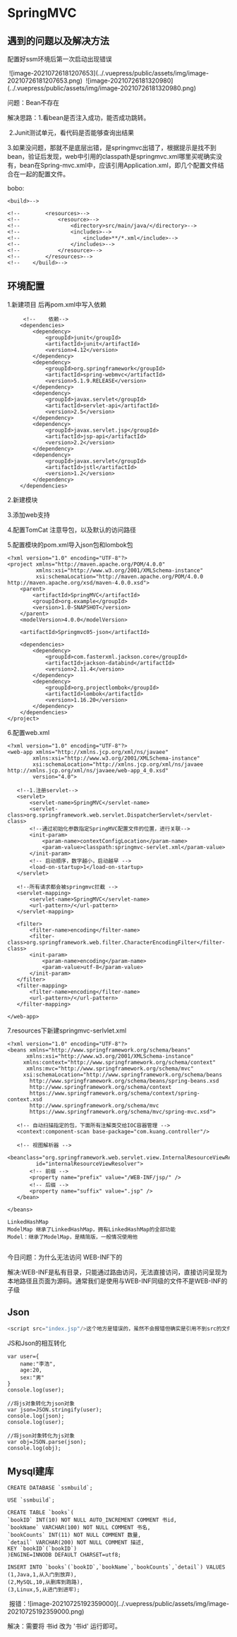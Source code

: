 # SpringMVC

## 遇到的问题以及解决方法

配置好ssm环境后第一次启动出现错误

<img :src="$withBase('/assets/img/image-20210909103754889.png')">
![image-20210726181207653](../.vuepress/public/assets/img/image-20210726181207653.png)


<img :src="$withBase('/assets/img/image-20210909103754889.png')">
![image-20210726181320980](../.vuepress/public/assets/img/image-20210726181320980.png)

问题：Bean不存在

解决思路：1.看bean是否注入成功，能否成功跳转。

​					2.Junit测试单元，看代码是否能够查询出结果

​					3.如果没问题，那就不是底层出错，是springmvc出错了，根据提示是找不到bean，验证后发现，web中引用的classpath是springmvc.xml哪里买呢确实没有，bean在Spring-mvc.xml中，应该引用Application.xml，即几个配置文件结合在一起的配置文件。

bobo:

```
<build>-->

<!--        <resources>-->
<!--            <resource>-->
<!--                <directory>src/main/java/</directory>-->
<!--                <includes>-->
<!--                    <include>**/*.xml</include>-->
<!--                </includes>-->
<!--            </resource>-->
<!--        </resources>-->
<!--    </build>-->
```



## 环境配置

1.新建项目 后再pom.xml中写入依赖

```
  	 <!--    依赖-->
    <dependencies>
        <dependency>
            <groupId>junit</groupId>
            <artifactId>junit</artifactId>
            <version>4.12</version>
        </dependency>
        <dependency>
            <groupId>org.springframework</groupId>
            <artifactId>spring-webmvc</artifactId>
            <version>5.1.9.RELEASE</version>
        </dependency>
        <dependency>
            <groupId>javax.servlet</groupId>
            <artifactId>servlet-api</artifactId>
            <version>2.5</version>
        </dependency>
        <dependency>
            <groupId>javax.servlet.jsp</groupId>
            <artifactId>jsp-api</artifactId>
            <version>2.2</version>
        </dependency>
        <dependency>
            <groupId>javax.servlet</groupId>
            <artifactId>jstl</artifactId>
            <version>1.2</version>
        </dependency>
    </dependencies>
```

2.新建模块

3.添加web支持

4.配置TomCat 注意导包，以及默认的访问路径

5.配置模块的pom.xml导入json包和lombok包

```
<?xml version="1.0" encoding="UTF-8"?>
<project xmlns="http://maven.apache.org/POM/4.0.0"
         xmlns:xsi="http://www.w3.org/2001/XMLSchema-instance"
         xsi:schemaLocation="http://maven.apache.org/POM/4.0.0 http://maven.apache.org/xsd/maven-4.0.0.xsd">
    <parent>
        <artifactId>SpringMVC</artifactId>
        <groupId>org.example</groupId>
        <version>1.0-SNAPSHOT</version>
    </parent>
    <modelVersion>4.0.0</modelVersion>

    <artifactId>Springmvc05-json</artifactId>

    <dependencies>
        <dependency>
            <groupId>com.fasterxml.jackson.core</groupId>
            <artifactId>jackson-databind</artifactId>
            <version>2.11.4</version>
        </dependency>
        <dependency>
            <groupId>org.projectlombok</groupId>
            <artifactId>lombok</artifactId>
            <version>1.16.20</version>
        </dependency>
    </dependencies>
</project>
```

6.配置web.xml

```
<?xml version="1.0" encoding="UTF-8"?>
<web-app xmlns="http://xmlns.jcp.org/xml/ns/javaee"
        xmlns:xsi="http://www.w3.org/2001/XMLSchema-instance"
        xsi:schemaLocation="http://xmlns.jcp.org/xml/ns/javaee http://xmlns.jcp.org/xml/ns/javaee/web-app_4_0.xsd"
        version="4.0">

   <!--1.注册servlet-->
   <servlet>
       <servlet-name>SpringMVC</servlet-name>
       <servlet-class>org.springframework.web.servlet.DispatcherServlet</servlet-class>
       <!--通过初始化参数指定SpringMVC配置文件的位置，进行关联-->
       <init-param>
           <param-name>contextConfigLocation</param-name>
           <param-value>classpath:springmvc-servlet.xml</param-value>
       </init-param>
       <!-- 启动顺序，数字越小，启动越早 -->
       <load-on-startup>1</load-on-startup>
   </servlet>

   <!--所有请求都会被springmvc拦截 -->
   <servlet-mapping>
       <servlet-name>SpringMVC</servlet-name>
       <url-pattern>/</url-pattern>
   </servlet-mapping>

   <filter>
       <filter-name>encoding</filter-name>
       <filter-class>org.springframework.web.filter.CharacterEncodingFilter</filter-class>
       <init-param>
           <param-name>encoding</param-name>
           <param-value>utf-8</param-value>
       </init-param>
   </filter>
   <filter-mapping>
       <filter-name>encoding</filter-name>
       <url-pattern>/</url-pattern>
   </filter-mapping>

</web-app>
```



7.resources下新建springmvc-serlvlet.xml

```
<?xml version="1.0" encoding="UTF-8"?>
<beans xmlns="http://www.springframework.org/schema/beans"
      xmlns:xsi="http://www.w3.org/2001/XMLSchema-instance"
     xmlns:context="http://www.springframework.org/schema/context"
      xmlns:mvc="http://www.springframework.org/schema/mvc"
     xsi:schemaLocation="http://www.springframework.org/schema/beans
       http://www.springframework.org/schema/beans/spring-beans.xsd
       http://www.springframework.org/schema/context
       https://www.springframework.org/schema/context/spring-context.xsd
       http://www.springframework.org/schema/mvc
       https://www.springframework.org/schema/mvc/spring-mvc.xsd">

   <!-- 自动扫描指定的包，下面所有注解类交给IOC容器管理 -->
   <context:component-scan base-package="com.kuang.controller"/>

   <!-- 视图解析器 -->
   <beanclass="org.springframework.web.servlet.view.InternalResourceViewResolver"
         id="internalResourceViewResolver">
       <!-- 前缀 -->
       <property name="prefix" value="/WEB-INF/jsp/" />
       <!-- 后缀 -->
       <property name="suffix" value=".jsp" />
   </bean>

</beans>
```



```
LinkedHashMap
ModelMap 继承了LinkedHashMap，拥有LinkedHashMap的全部功能
Model：继承了ModelMap，是精简版，一般情况使用他


```

今日问题：为什么无法访问 WEB-INF下的

​		解决:WEB-INF是私有目录，只能通过路由访问，无法直接访问，直接访问呈现为本地路径且页面为源码。通常我们是使用与WEB-INF同级的文件不是WEB-INF的子级



## Json

``` js
<script src="index.jsp"/>这个地方是错误的，虽然不会报错但确实是引用不到src的文件的，因为script不支持单闭合
```


JS和Json的相互转化

```
var user={
    name:"李浩",
    age:20,
    sex:"男"
}
console.log(user);

//将js对象转化为json对象
var json=JSON.stringify(user);
console.log(json);
console.log(user);

//将json对象转化为js对象
var obj=JSON.parse(json);
console.log(obj);
```

## Mysql建库

```
CREATE DATABASE `ssmbuild`;

USE `ssmbuild`;

CREATE TABLE `books`(
`bookID` INT(10) NOT NULL AUTO_INCREMENT COMMENT 书id,
`bookName` VARCHAR(100) NOT NULL COMMENT 书名,
`bookCounts` INT(11) NOT NULL COMMENT 数量,
`detail` VARCHAR(200) NOT NULL COMMENT 描述,
KEY `bookID`(`bookID`)
)ENGINE=INNODB DEFAULT CHARSET=utf8;

INSERT INTO `books`(`bookID`,`bookName`,`bookCounts`,`detail`) VALUES
(1,Java,1,从入门到放弃),
(2,MySQL,10,从删库到跑路),
(3,Linux,5,从进门到进牢);
```

<img :src="$withBase('/assets/img/image-20210909103754889.png')">
报错：![image-20210725192359000](../.vuepress/public/assets/img/image-20210725192359000.png)

解决：需要将 书id 改为  '书id' 运行即可。